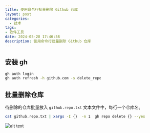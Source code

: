 ```yaml
---
title: 使用命令行批量删除 Github 仓库
layout: post
categories:
  - 技术
tags:
- 软件工具
date: 2024-05-28 17:46:58
description: 使用命令行批量删除 Github 仓库
---
```


## 安装 gh

```bash
gh auth login
gh auth refresh -h github.com -s delete_repo
```

## 批量删除仓库

待删除的仓库批量放入 `github.repo.txt` 文本文件中，每行一个仓库名。

```bash
cat github.repo.txt | xargs -I {}  -n 1  gh repo delete {} --yes
```


![alt text](/assets/20240528.png "Image Title")
